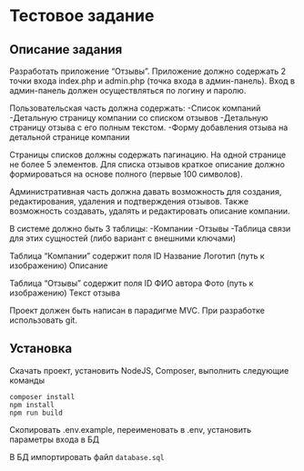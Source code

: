 
# Тестовое задание

## Описание задания

Разработать приложение “Отзывы”. Приложение должно содержать 2 точки входа index.php и admin.php (точка входа в админ-панель). Вход в админ-панель должен осуществляться по логину и паролю.

Пользовательская часть должна содержать:
-Список компаний
-Детальную страницу компании со списком отзывов
-Детальную страницу отзыва с его полным текстом.
-Форму добавления отзыва на детальной странице компании

Страницы списков должны содержать пагинацию. На одной странице не более 5 элементов. 
Для списка отзывов краткое описание должно формироваться на основе полного (первые 100 символов).

Административная часть должна давать возможность для создания, редактирования, удаления и подтверждения отзывов. Также возможность создавать, удалять и редактировать описание компании.

В системе должно быть 3 таблицы: 
-Компании
-Отзывы
-Таблица связи для этих сущностей (либо вариант с внешними ключами)

Таблица “Компании” содержит поля
ID
Название
Логотип (путь к изображению)
Описание

Таблица “Отзывы” содержит поля
ID
ФИО автора
Фото (путь к изображению)
Текст отзыва

Проект должен быть написан в парадигме MVC. При разработке использовать git.

## Установка

Скачать проект, установить NodeJS, Composer, выполнить следующие команды
```
composer install
npm install
npm run build
```
Скопировать .env.example, переименовать в .env, установить параметры входа в БД

В БД импортировать файл ```database.sql```